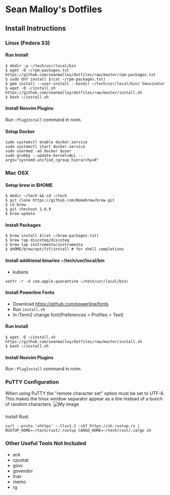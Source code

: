 # Sean Malloy's Dotfiles

## Install Instructions
### Linux (Fedora 33)
#### Run Install
```
$ mkdir -p ~/tech/usr/local/bin
$ wget -O ~/rpm-packages.txt https://github.com/seanmalloy/dotfiles/raw/master/rpm-packages.txt
$ sudo dnf install $(cat ~/rpm-packages.txt)
$ gem install --user-install --bindir ~/tech/usr/local/bin/ tmuxinator
$ wget -O ~/install.sh https://github.com/seanmalloy/dotfiles/raw/master/install.sh
$ bash ~/install.sh
```

#### Install Neovim Plugins
Run `:PlugInstall` command in nvim.

#### Setup Docker
```
sudo systemctl enable docker.service
sudo systemctl start docker.service
sudo usermod -aG docker $user
sudo grubby --update-kernel=ALL --args="systemd.unified_cgroup_hierarchy=0"
```

### Mac OSX
#### Setup brew in $HOME
```
$ mkdir ~/tech && cd ~/tech
$ git clone https://github.com/Homebrew/brew.git
$ cd brew
$ git checkout 1.6.9
$ brew update
```

#### Install Packages
```
$ brew install $(cat ~/brew-packages.txt)
$ brew tap discoteq/discoteq
$ brew tap instrumenta/instrumenta
$ $HOME/brew/opt/fzf/install # for shell completions
```
#### Install additional binaries ~/tech/usr/local/bin
* kubens

```
xattr -r -d com.apple.quarantine ~/tech/usr/local/bin/
```

#### Install Powerline Fonts
* Download https://github.com/powerline/fonts
* Run `install.sh`
* In iTerm2 change font(Preferences > Profiles > Text)

#### Run Install
```
$ wget -O ~/install.sh https://github.com/seanmalloy/dotfiles/raw/master/install.sh
$ bash ~/install.sh
```

#### Install Neovim Plugins
Run `:PlugInstall` command in nvim.

### PuTTY Configuration
When using PuTTY the "remote character set" option must be set to UTF-8. This makes the tmux window separator appear as a line instead of a bunch of random characters. 
![My image](http://seanmalloy.github.io/dotfiles/putty_config.png)

###
Install Rust.
```
curl --proto '=https' --tlsv1.2 -sSf https://sh.rustup.rs | RUSTUP_HOME=~/tech/rust/.rustup CARGO_HOME=~/tech/rust/.cargo sh
```

### Other Useful Tools Not Included
* ack
* cpustat
* govc
* govendor
* lnav
* memo
* rg
